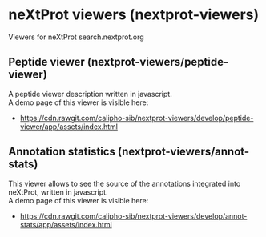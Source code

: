 # neXtProt viewers (nextprot-viewers)
Viewers for neXtProt search.nextprot.org

## Peptide viewer (nextprot-viewers/peptide-viewer)

A peptide viewer description written in javascript.  
A demo page of this viewer is visible here:
* https://cdn.rawgit.com/calipho-sib/nextprot-viewers/develop/peptide-viewer/app/assets/index.html


## Annotation statistics (nextprot-viewers/annot-stats)

This viewer allows to see the source of the annotations integrated into neXtProt, written in javascript.  
A demo page of this viewer is visible here:
* https://cdn.rawgit.com/calipho-sib/nextprot-viewers/develop/annot-stats/app/assets/index.html  

